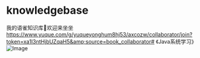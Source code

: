 # knowledgebase
我的语雀知识库🍔欢迎来坐坐 https://www.yuque.com/g/yuqueyonghum8hj53/axcozw/collaborator/join?token=xa1I3ntHjbUZqaH5&amp;source=book_collaborator# 《Java系统学习》   ![Image](https://github.com/user-attachments/assets/8cbeb26c-ab6a-49e2-bc7b-affe8a3facf4)
